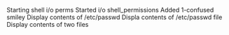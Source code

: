 Starting shell i/o perms
Started i/o shell_permissions
Added 1-confused smiley
Display contents of /etc/passwd
Displa  contents of /etc/passwd file
Display contents of two files
